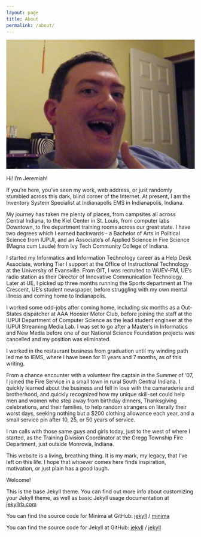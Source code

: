 ```yaml
---
layout: page
title: About
permalink: /about/
---
```

![My helpful screenshot](/assets/thumbs-up.JPG)

Hi! I’m Jeremiah!

If you’re here, you’ve seen my work, web address, or just randomly stumbled across this dark, blind corner of the Internet.  At present, I am the Inventory System Specialist at Indianapolis EMS in Indianapolis, Indiana.

My journey has taken me plenty of places, from campsites all across Central Indiana, to the Kiel Center in St. Louis, from computer labs Downtown, to fire department training rooms across our great state.  I have two degrees which I earned backwards - a Bachelor of Arts in Political Science from IUPUI, and an Associate’s of Applied Science in Fire Science (Magna cum Laude) from Ivy Tech Community College of Indiana.

I started my Informatics and Information Technology career as a Help Desk Associate, working Tier I support at the Office of Instructional Technology at the University of Evansville.  From OIT, I was recruited to WUEV-FM, UE’s radio station as their Director of Innovative Communication Technology.  Later at UE, I picked up three months running the Sports department at The Crescent, UE’s student newspaper, before struggling with my own mental illness and coming home to Indianapolis.

I worked some odd-jobs after coming home, including six months as a Out-States dispatcher at AAA Hoosier Motor Club, before joining the staff at the IUPUI Department of Computer Science as the lead student engineer at the IUPUI Streaming Media Lab.  I was set to go after a Master’s in Informatics and New Media before one of our National Science Foundation projects was cancelled and my position was eliminated.

I worked in the restaurant business from graduation until my winding path led me to IEMS, where I have been for 11 years and 7 months, as of this writing.

From a chance encounter with a volunteer fire captain in the Summer of ‘07, I joined the Fire Service in a small town in rural South Central Indiana.  I quickly learned about the business and fell in love with the camaraderie and brotherhood, and quickly recognized how my unique skill-set could help men and women who step away from birthday dinners, Thanksgiving celebrations, and their families, to help random strangers on literally their worst days, seeking nothing but a $200 clothing allowance each year, and a small service pin after 10, 25, or 50 years of service.  

I run calls with those same guys and girls today, just to the west of where I started, as the Training Division Coordinator at the Gregg Township Fire Department, just outside Monrovia, Indiana.

This website is a living, breathing thing.  It is my mark, my legacy, that I’ve left on this life.  I hope that whoever comes here finds inspiration, motivation, or just plain has a good laugh.

Welcome! 


This is the base Jekyll theme. You can find out more info about customizing your Jekyll theme, as well as basic Jekyll usage documentation at [jekyllrb.com](https://jekyllrb.com/)

You can find the source code for Minima at GitHub:
[jekyll][jekyll-organization] /
[minima](https://github.com/jekyll/minima)

You can find the source code for Jekyll at GitHub:
[jekyll][jekyll-organization] /
[jekyll](https://github.com/jekyll/jekyll)


[jekyll-organization]: https://github.com/jekyll
